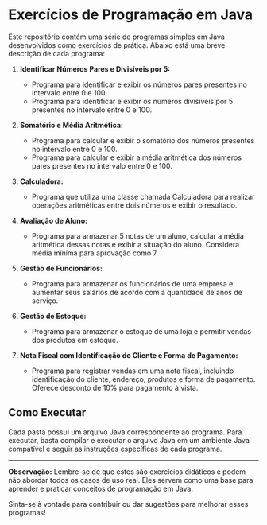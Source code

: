 # Exercícios de Programação em Java

Este repositório contém uma série de programas simples em Java desenvolvidos como exercícios de prática. Abaixo está uma breve descrição de cada programa:

1. **Identificar Números Pares e Divisíveis por 5:**
   - Programa para identificar e exibir os números pares presentes no intervalo entre 0 e 100.
   - Programa para identificar e exibir os números divisíveis por 5 presentes no intervalo entre 0 e 100.

2. **Somatório e Média Aritmética:**
   - Programa para calcular e exibir o somatório dos números presentes no intervalo entre 0 e 100.
   - Programa para calcular e exibir a média aritmética dos números pares presentes no intervalo entre 0 e 100.

3. **Calculadora:**
   - Programa que utiliza uma classe chamada Calculadora para realizar operações aritméticas entre dois números e exibir o resultado.

4. **Avaliação de Aluno:**
   - Programa para armazenar 5 notas de um aluno, calcular a média aritmética dessas notas e exibir a situação do aluno. Considera média mínima para aprovação como 7.

5. **Gestão de Funcionários:**
   - Programa para armazenar os funcionários de uma empresa e aumentar seus salários de acordo com a quantidade de anos de serviço.

6. **Gestão de Estoque:**
   - Programa para armazenar o estoque de uma loja e permitir vendas dos produtos em estoque.

7. **Nota Fiscal com Identificação do Cliente e Forma de Pagamento:**
   - Programa para registrar vendas em uma nota fiscal, incluindo identificação do cliente, endereço, produtos e forma de pagamento. Oferece desconto de 10% para pagamento à vista.

## Como Executar

Cada pasta possui um arquivo Java correspondente ao programa. Para executar, basta compilar e executar o arquivo Java em um ambiente Java compatível e seguir as instruções específicas de cada programa.

---
**Observação:** Lembre-se de que estes são exercícios didáticos e podem não abordar todos os casos de uso real. Eles servem como uma base para aprender e praticar conceitos de programação em Java.

Sinta-se à vontade para contribuir ou dar sugestões para melhorar esses programas!
